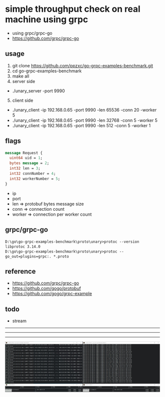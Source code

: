 # simple throughput check on real machine using grpc
- using grpc/grpc-go
- https://github.com/grpc/grpc-go

## usage
1. git clone https://github.com/ppzxc/go-grpc-examples-benchmark.git
2. cd go-grpc-examples-benchmark
3. make all
4. server side
 - ./unary_server -port 9990
5. client side
 - ./unary_client -ip 192.168.0.65 -port 9990 -len 65536 -conn 20 -worker 5
 - ./unary_client -ip 192.168.0.65 -port 9990 -len 32768 -conn 5 -worker 5
 - ./unary_client -ip 192.168.0.65 -port 9990 -len 512 -conn 5 -worker 1

## flags

```protobuf
message Request {
  uint64 uid = 1;
  bytes message = 2;
  int32 len = 3;
  int32 connNumber = 4;
  int32 workerNumber = 5;
}
```

 - ip
 - port
 - len => protobuf bytes message size
 - conn => connection count
 - worker => connection per worker count

## grpc/grpc-go
```
D:\go\go-grpc-examples-benchmark\proto\unary>protoc --version
libprotoc 3.14.0
D:\go\go-grpc-examples-benchmark\proto\unary>protoc --go_out=plugins=grpc:. *.proto
```

## reference
- https://github.com/grpc/grpc-go
- https://github.com/gogo/protobuf
- https://github.com/gogo/grpc-example

## todo
- stream

---------------
---------------
---------------
![du](./1.JPG)